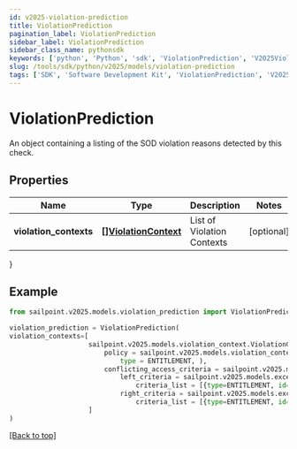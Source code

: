 ```yaml
---
id: v2025-violation-prediction
title: ViolationPrediction
pagination_label: ViolationPrediction
sidebar_label: ViolationPrediction
sidebar_class_name: pythonsdk
keywords: ['python', 'Python', 'sdk', 'ViolationPrediction', 'V2025ViolationPrediction'] 
slug: /tools/sdk/python/v2025/models/violation-prediction
tags: ['SDK', 'Software Development Kit', 'ViolationPrediction', 'V2025ViolationPrediction']
---
```


# ViolationPrediction

An object containing a listing of the SOD violation reasons detected by this check.

## Properties

Name | Type | Description | Notes
------------ | ------------- | ------------- | -------------
**violation_contexts** | [**[]ViolationContext**](violation-context) | List of Violation Contexts | [optional] 
}

## Example

```python
from sailpoint.v2025.models.violation_prediction import ViolationPrediction

violation_prediction = ViolationPrediction(
violation_contexts=[
                    sailpoint.v2025.models.violation_context.ViolationContext(
                        policy = sailpoint.v2025.models.violation_context_policy.ViolationContext_policy(
                            type = ENTITLEMENT, ), 
                        conflicting_access_criteria = sailpoint.v2025.models.exception_access_criteria.ExceptionAccessCriteria(
                            left_criteria = sailpoint.v2025.models.exception_criteria.ExceptionCriteria(
                                criteria_list = [{type=ENTITLEMENT, id=2c9180866166b5b0016167c32ef31a66, existing=true}, {type=ENTITLEMENT, id=2c9180866166b5b0016167c32ef31a67, existing=false}], ), 
                            right_criteria = sailpoint.v2025.models.exception_criteria.ExceptionCriteria(
                                criteria_list = [{type=ENTITLEMENT, id=2c9180866166b5b0016167c32ef31a66, existing=true}, {type=ENTITLEMENT, id=2c9180866166b5b0016167c32ef31a67, existing=false}], ), ), )
                    ]
)

```
[[Back to top]](#) 


